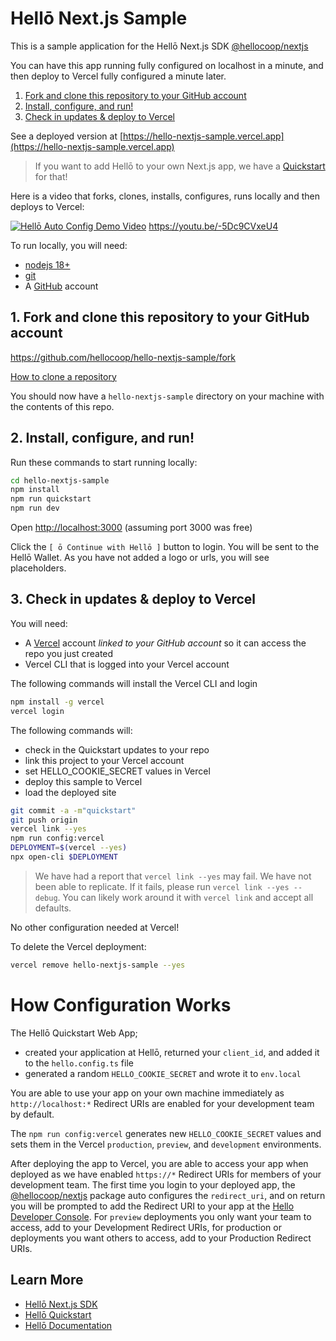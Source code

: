 # Hellō Next.js Sample

This is a sample application for the Hellō Next.js SDK [@hellocoop/nextjs](https://www.npmjs.com/package/@hellocoop/nextjs)

You can have this app running fully configured on localhost in a minute, and then deploy to Vercel fully configured a minute later.

1. [Fork and clone this repository to your GitHub account](#1-fork-and-clone-this-repository-to-your-github-account)
2. [ Install, configure, and run!](#2-install-configure-and-run)
3. [Check in updates & deploy to Vercel](#3-check-in-updates--deploy-to-vercel)
   
See a deployed version  at [https://hello-nextjs-sample.vercel.app](https://hello-nextjs-sample.vercel.app) 

> If you want to add Hellō to your own Next.js app, we have a [Quickstart](https://www.hello.dev/docs/quickstarts/nextjs/) for that!

Here is a video that forks, clones, installs, configures, runs locally and then deploys to Vercel:

[![Hellō Auto Config Demo Video](https://img.youtube.com/vi/-5Dc9CVxeU4/maxresdefault.jpg)](https://www.youtube.com/watch?v=-5Dc9CVxeU4)
https://youtu.be/-5Dc9CVxeU4

To run locally, you will need:

- [nodejs 18+](https://nodejs.org/en/download)
- [git](https://github.com/git-guides/install-git)
- A [GitHub](https://github.com) account

## 1\. Fork and clone this repository to your GitHub account

<https://github.com/hellocoop/hello-nextjs-sample/fork>

[How to clone a repository](https://docs.github.com/en/repositories/creating-and-managing-repositories/cloning-a-repository)

You should now have a `hello-nextjs-sample` directory on your machine with the contents of this repo.

## 2\. Install, configure, and run!

Run these commands to start running locally:

```sh
cd hello-nextjs-sample
npm install
npm run quickstart
npm run dev
```

Open <http://localhost:3000> (assuming port 3000 was free)

Click the `[ ō Continue with Hellō ]` button to login. You will be sent to the Hellō Wallet. As you have not added a logo or urls, you will see placeholders.

## 3\. Check in updates & deploy to Vercel

You will need:

- A [Vercel](https://vercel.com) account *linked to your GitHub account* so it can access the repo you just created
- Vercel CLI that is logged into your Vercel account 

The following commands will install the Vercel CLI and login

```sh
npm install -g vercel
vercel login
```

The following commands will:
- check in the Quickstart updates to your repo
- link this project to your Vercel account
- set HELLO_COOKIE_SECRET values in Vercel
- deploy this sample to Vercel
- load the deployed site

```sh
git commit -a -m"quickstart"
git push origin
vercel link --yes
npm run config:vercel
DEPLOYMENT=$(vercel --yes)
npx open-cli $DEPLOYMENT
```

> We have had a report that `vercel link --yes` may fail. We have not been able to replicate. If it fails, please run `vercel link --yes --debug`. You can likely work around it with `vercel link` and accept all defaults.

No other configuration needed at Vercel!

To delete the Vercel deployment:
```sh
vercel remove hello-nextjs-sample --yes
```

# How Configuration Works

The Hellō Quickstart Web App;
- created your application at Hellō, returned your `client_id`, and added it to the `hello.config.ts` file
- generated a random `HELLO_COOKIE_SECRET` and wrote it to `env.local`

You are able to use your app on your own machine immediately as `http://localhost:*` Redirect URIs are enabled for your development team by default.

The `npm run config:vercel` generates new `HELLO_COOKIE_SECRET` values and sets them in the Vercel `production`, `preview`, and `development` environments. 

After deploying the app to Vercel, you are able to access your app when deployed as we have enabled `https://*` Redirect URIs for members of your development team. The first time you login to your deployed app, the [@hellocoop/nextjs](https://www.npmjs.com/package/@hellocoop/nextjs) package auto configures the `redirect_uri`, and on return you will be prompted to add the Redirect URI to your app at the [Hello Developer Console](https://console.hello.coop/). For `preview` deployments you only want your team to access, add to your Development Redirect URIs, for production or deployments you want others to access, add to your Production Redirect URIs.

## Learn More

- [Hellō Next.js SDK](https://www.npmjs.com/package/@hellocoop/nextjs)
- [Hellō Quickstart](https://www.npmjs.com/package/@hellocoop/quickstart)
- [Hellō Documentation](https://www.hello.dev/documentation)
  
